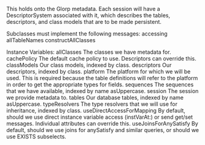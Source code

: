This holds onto the Glorp metadata. Each session will have a DescriptorSystem associated with it, which describes the tables, descriptors, and class models that are to be made persistent.

Subclasses must implement the following messages:
	accessing
		allTableNames
		constructAllClasses

Instance Variables:
	allClasses	<Collection of: Behavior>	The classes we have metadata for.
	cachePolicy	<CachePolicy>	The default cache policy to use. Descriptors can override this.
	classModels	<Dictionary from: Behavior to: GlorpClassModel>	Our class models, indexed by class.
	descriptors	<Dictionary from: Behavior to: Descriptor>	Our descriptors, indexed by class.
	platform	<DatabasePlatform>	The platform for which we will be used. This is required because the table definitions will refer to the platform in order to get the appropriate types for fields.
	sequences	<Dictionary from: String to: DatabaseSequence>	The sequences that we have available, indexed by name asUppercase.
	session	<GlorpSession>	The session we provide metadata to.
	tables	<Dictionary from: String to: DatabaseTable>	Our database tables, indexed by name asUppercase.
	typeResolvers	<Dictionary from: Behavior to: TypeResolver>	The type resolvers that we will use for inheritance, indexed by class.
	useDirectAccessForMapping	<Boolean>	By default, should we use direct instance variable access (instVarAt:) or send get/set messages. Individual attributes can override this.
	useJoinsForAnySatisfy	<Boolean>	By default, should we use joins for anySatisfy and similar queries, or should we use EXISTS subselects.

